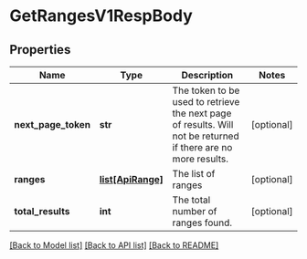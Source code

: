 # GetRangesV1RespBody

## Properties
Name | Type | Description | Notes
------------ | ------------- | ------------- | -------------
**next_page_token** | **str** | The token to be used to retrieve the next page of results. Will not be returned if there are no more results. | [optional] 
**ranges** | [**list[ApiRange]**](ApiRange.md) | The list of ranges | [optional] 
**total_results** | **int** | The total number of ranges found. | [optional] 

[[Back to Model list]](../README.md#documentation-for-models) [[Back to API list]](../README.md#documentation-for-api-endpoints) [[Back to README]](../README.md)


